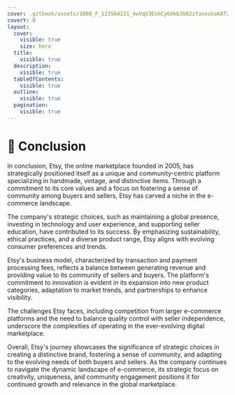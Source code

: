 ```yaml
---
cover: .gitbook/assets/1000_F_123564221_4wVqV3EohCy6XkbJU02zfanxuSaKATZ4.jpeg
coverY: 0
layout:
  cover:
    visible: true
    size: hero
  title:
    visible: true
  description:
    visible: true
  tableOfContents:
    visible: true
  outline:
    visible: true
  pagination:
    visible: true
---
```


# 📙 Conclusion

In conclusion, Etsy, the online marketplace founded in 2005, has strategically positioned itself as a unique and community-centric platform specializing in handmade, vintage, and distinctive items. Through a commitment to its core values and a focus on fostering a sense of community among buyers and sellers, Etsy has carved a niche in the e-commerce landscape.

The company's strategic choices, such as maintaining a global presence, investing in technology and user experience, and supporting seller education, have contributed to its success. By emphasizing sustainability, ethical practices, and a diverse product range, Etsy aligns with evolving consumer preferences and trends.

Etsy's business model, characterized by transaction and payment processing fees, reflects a balance between generating revenue and providing value to its community of sellers and buyers. The platform's commitment to innovation is evident in its expansion into new product categories, adaptation to market trends, and partnerships to enhance visibility.

The challenges Etsy faces, including competition from larger e-commerce platforms and the need to balance quality control with seller independence, underscore the complexities of operating in the ever-evolving digital marketplace.

Overall, Etsy's journey showcases the significance of strategic choices in creating a distinctive brand, fostering a sense of community, and adapting to the evolving needs of both buyers and sellers. As the company continues to navigate the dynamic landscape of e-commerce, its strategic focus on creativity, uniqueness, and community engagement positions it for continued growth and relevance in the global marketplace.
